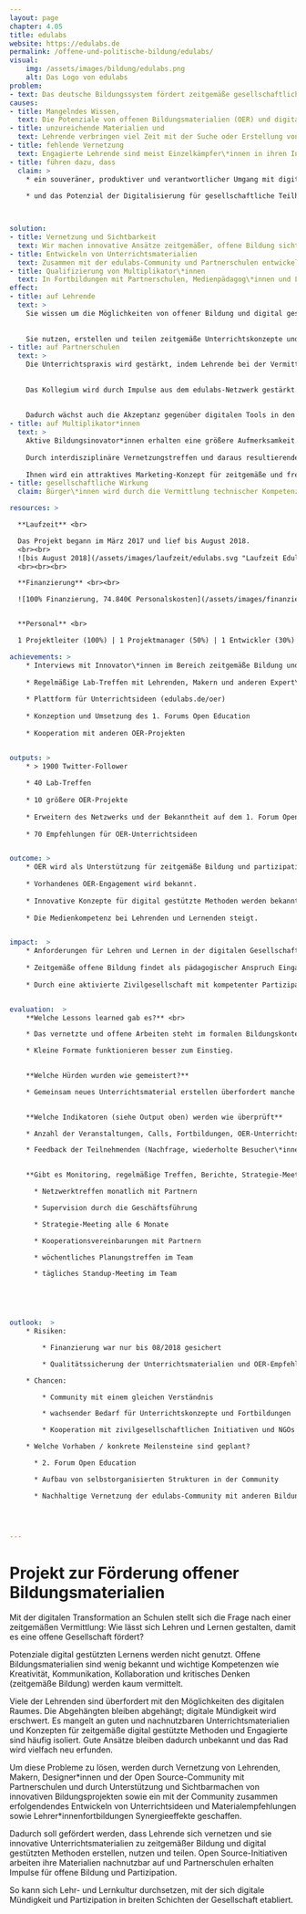 ```yaml
---
layout: page
chapter: 4.05
title: edulabs
website: https://edulabs.de
permalink: /offene-und-politische-bildung/edulabs/
visual:
    img: /assets/images/bildung/edulabs.png
    alt: Das Logo von edulabs
problem:
- text: Das deutsche Bildungssystem fördert zeitgemäße gesellschaftliche Partizipation unzureichend.
causes:
- title: Mangelndes Wissen,
  text: Die Potenziale von offenen Bildungsmaterialien (OER) und digital gestützten Methoden sind kaum bekannt. Anforderungen und Möglichkeiten der digitalen Welt entwickeln sich schneller als das klassische Schulbuch. 
- title: unzureichende Materialien und  
  text: Lehrende verbringen viel Zeit mit der Suche oder Erstellung von geeigneten Materialien.
- title: fehlende Vernetzung
  text: Engagierte Lehrende sind meist Einzelkämpfer\*innen in ihren Institutionen; es gibt wenig Inspiration und Unterstützung für zeitgemäße Bildung. Vorhandene Materialien und Konzepte werden wenig nachgenutzt.
- title: führen dazu, dass
  claim: >
    * ein souveräner, produktiver und verantwortlicher Umgang mit digitalen Medien in der Wissensgesellschaft Glücksache bleibt
    
    * und das Potenzial der Digitalisierung für gesellschaftliche Teilhabe verschenkt wird.



solution:
- title: Vernetzung und Sichtbarkeit
  text: Wir machen innovative Ansätze zeitgemäßer, offene Bildung sichtbar und vernetzen Bildungsgestalter\*innen, die sich für partizipative Methoden und selbstgesteuertes Lernen einsetzen.
- title: Entwickeln von Unterrichtsmaterialien
  text: Zusammen mit der edulabs-Community und Partnerschulen entwickeln wir eine Sammlung von Unterrichtsideen und Materialien für zeitgemäße Bildung. Die Empfehlungen mit Praxisbezug unterstützen Lehrende bei der Nutzung von OER.
- title: Qualifizierung von Multiplikator\*innen
  text: In Fortbildungen mit Partnerschulen, Medienpädagog\*innen und Lehrenden vermitteln wir Best Practices, Konzepte und Erfahrungen aus der edulabs-Community zu offener Bildung in der digitalen Welt.
effect:
- title: auf Lehrende 
  text: >
    Sie wissen um die Möglichkeiten von offener Bildung und digital gestützten Methoden.
  
  
    Sie nutzen, erstellen und teilen zeitgemäße Unterrichtskonzepte und können so den Herausforderungen zeitgemäßer Bildung gerecht werden.
- title: auf Partnerschulen
  text: >
    Die Unterrichtspraxis wird gestärkt, indem Lehrende bei der Vermittlung digitaler Kompetenzen unterstützt werden.
  
  
    Das Kollegium wird durch Impulse aus dem edulabs-Netzwerk gestärkt.
    
    
    Dadurch wächst auch die Akzeptanz gegenüber digitalen Tools in den Schulen. 
- title: auf Multiplikator*innen
  text: >
    Aktive Bildungsinovator*innen erhalten eine größere Aufmerksamkeit.
    
    Durch interdisziplinäre Vernetzungstreffen und daraus resultierende Serendipität entstehen neue Ideen und Weiterbildungsmomente. 
      
    Ihnen wird ein attraktives Marketing-Konzept für zeitgemäße und freie Bildung zur Verfügung gestellt, welches sie auch für das Erreichen ihrer Ziele nutzen können.  
- title: gesellschaftliche Wirkung
  claim: Bürger\*innen wird durch die Vermittlung technischer Kompetenzen die Beteiligung an einer modernen Gesellschaft erleichtert.

resources: >

  **Laufzeit** <br>

  Das Projekt begann im März 2017 und lief bis August 2018.
  <br><br>
  ![bis August 2018](/assets/images/laufzeit/edulabs.svg "Laufzeit Edulabs")
  <br><br><br>

  **Finanzierung** <br><br>

  ![100% Finanzierung, 74.840€ Personalskosten](/assets/images/finanzierung/edulabs.svg "Finanzierung Edulabs")<br><br>


  **Personal** <br>

  1 Projektleiter (100%) | 1 Projektmanager (50%) | 1 Entwickler (30%) | 1 Administration (15%) <br><br>

achievements: >
    * Interviews mit Innovator\*innen im Bereich zeitgemäße Bildung und OER
    
    * Regelmäßige Lab-Treffen mit Lehrenden, Makern und anderen Expert\*innen in Berlin, Düsseldorf und München
    
    * Plattform für Unterrichtsideen (edulabs.de/oer)
    
    * Konzeption und Umsetzung des 1. Forums Open Education
    
    * Kooperation mit anderen OER-Projekten


outputs: >
    * > 1900 Twitter-Follower
    
    * 40 Lab-Treffen
    
    * 10 größere OER-Projekte
    
    * Erweitern des Netzwerks und der Bekanntheit auf dem 1. Forum Open Education
    
    * 70 Empfehlungen für OER-Unterrichtsideen


outcome: >
    * OER wird als Unterstützung für zeitgemäße Bildung und partizipative Lernformate bei Lehrenden bekannt.
    
    * Vorhandenes OER-Engagement wird bekannt.
    
    * Innovative Konzepte für digital gestützte Methoden werden bekannt und werden nachgenutzt.
    
    * Die Medienkompetenz bei Lehrenden und Lernenden steigt.


impact:  >
    * Anforderungen für Lehren und Lernen in der digitalen Gesellschaft werden als Impulse für die Schulentwicklung wahrgenommen.
    
    * Zeitgemäße offene Bildung findet als pädagogischer Anspruch Eingang in die Lehrer\*innenbildung.
    
    * Durch eine aktivierte Zivilgesellschaft mit kompetenter Partizipation wird die Demokratie gestärkt.


evaluation:  >
    **Welche Lessons learned gab es?** <br>

    * Das vernetzte und offene Arbeiten steht im formalen Bildungskontext noch am Anfang.

    * Kleine Formate funktionieren besser zum Einstieg.

    
    **Welche Hürden wurden wie gemeistert?** 

    * Gemeinsam neues Unterrichtsmaterial erstellen überfordert manche Teilnehmende; nun bieten die edusprints ein einsteigerfreundliches Format, um Empfehlungen für OER-Unterrichtsideen und neue Materialien zu entwickeln.

    
    **Welche Indikatoren (siehe Output oben) werden wie überprüft** 

    * Anzahl der Veranstaltungen, Calls, Fortbildungen, OER-Unterrichtsideen und Partnerschulen

    * Feedback der Teilnehmenden (Nachfrage, wiederholte Besucher\*innen, Social Media)

    
    **Gibt es Monitoring, regelmäßige Treffen, Berichte, Strategie-Meetings, Schulungen, Zielvereinbarungen?**

      * Netzwerktreffen monatlich mit Partnern

      * Supervision durch die Geschäftsführung

      * Strategie-Meeting alle 6 Monate

      * Kooperationsvereinbarungen mit Partnern

      * wöchentliches Planungstreffen im Team

      * tägliches Standup-Meeting im Team

    



outlook:  >
    * Risiken: 

        * Finanzierung war nur bis 08/2018 gesichert

        * Qualitätssicherung der Unterrichtsmaterialien und OER-Empfehlungen erfordert darüber hinaus redaktionelle Unterstützung

    * Chancen: 

        * Community mit einem gleichen Verständnis

        * wachsender Bedarf für Unterrichtskonzepte und Fortbildungen

        * Kooperation mit zivilgesellschaftlichen Initiativen und NGOs bei der OER-Erstellung

    * Welche Vorhaben / konkrete Meilensteine sind geplant? 

      * 2. Forum Open Education

      * Aufbau von selbstorganisierten Strukturen in der Community

      * Nachhaltige Vernetzung der edulabs-Community mit anderen Bildungsprojekten der OKF: Etablieren eines OKF-Bildungsnetzwerkes




---
```



# Projekt zur Förderung offener Bildungsmaterialien

Mit der digitalen Transformation an Schulen stellt sich die Frage nach einer zeitgemäßen Vermittlung: Wie lässt sich Lehren und Lernen gestalten, damit es eine offene Gesellschaft fördert?

Potenziale digital gestützten Lernens werden nicht genutzt. Offene Bildungsmaterialien sind wenig bekannt und wichtige Kompetenzen wie Kreativität, Kommunikation, Kollaboration und kritisches Denken (zeitgemäße Bildung) werden kaum vermittelt.

Viele der Lehrenden sind überfordert mit den Möglichkeiten des digitalen Raumes. Die Abgehängten bleiben abgehängt; digitale Mündigkeit wird erschwert. Es mangelt an guten und nachnutzbaren Unterrichtsmaterialien und Konzepten für zeitgemäße digital gestützte Methoden und Engagierte sind häufig isoliert. Gute Ansätze bleiben dadurch unbekannt und das Rad wird vielfach neu erfunden.
 
Um diese Probleme zu lösen, werden durch Vernetzung von Lehrenden, Makern, Designer\*innen und der Open Source-Community mit Partnerschulen und durch Unterstützung und Sichtbarmachen von innovativen Bildungsprojekten sowie ein mit der Community zusammen erfolgendendes Entwickeln von Unterrichtsideen und Materialempfehlungen sowie Lehrer\*innenfortbildungen Synergieeffekte geschaffen.

Dadurch soll gefördert werden, dass Lehrende sich vernetzen und sie innovative Unterrichtsmaterialien zu zeitgemäßer Bildung und digital gestützten Methoden erstellen, nutzen und teilen. Open Source-Initiativen arbeiten ihre Materialien nachnutzbar auf und Partnerschulen erhalten Impulse für offene Bildung und Partizipation.

So kann sich Lehr- und Lernkultur durchsetzen, mit der sich digitale Mündigkeit und Partizipation in breiten Schichten der Gesellschaft etabliert.
